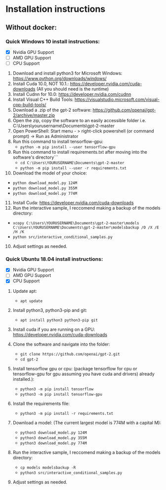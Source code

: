 # Installation instructions

## Without docker:

### Quick Windows 10 install instructions:
- [x] Nvidia GPU Support
- [ ] AMD GPU Support
- [ ] CPU Support
1. Download and install python3 for Microsoft Windows: https://www.python.org/downloads/windows/
2. Install Cuda 10.0, NOT 10.1.: https://developer.nvidia.com/cuda-downloads (All you should need is the runtime)
3. Install Cudnn for 10.0: https://developer.nvidia.com/cudnn
4. Install Visual C++ Build Tools: https://visualstudio.microsoft.com/visual-cpp-build-tools/
5. Download a .zip of the gpt-2 software: https://github.com/openai/gpt-2/archive/master.zip
6. Open the zip, copy the software to an easily accessible folder i.e. C:\Users\yourusername\Documents\gpt-2-master
7. Open PowerShell: Start menu - > right-click powershell (or command prompt) -> Run as Administrator
8. Run this command to install tensorflow-gpu:
   - ```python -m pip install --user tensorflow-gpu```
9. Run this command to install requirements.txt after moving into the software's directory```
   - ```cd C:\Users\YOURUSERNAME\Documents\gpt-2-master```
   - ```python -m pip install --user -r requirements.txt```
10. Download the model of your choice:
   - ```python download_model.py 124M```
   - ```python download_model.py 355M``` 
   - ```python download_model.py 774M```
11. Install Cuda: https://developer.nvidia.com/cuda-downloads
12. Run the interactive sample, I reccomend making a backup of the models directory:
   - ```xcopy C:\Users\YOURUSERNAME\Documents\gpt-2-master\models C:\Users\YOURUSERNAME\Documents\gpt-2-master\modelsbackup /O /X /E /H /K```
   - ```python src/interactive_conditional_samples.py```
10. Adjust settings as needed.

### Quick Ubuntu 18.04 install instructions:
- [x] Nvidia GPU Support
- [ ] AMD GPU Support
- [x] CPU Support
1. Update apt:
    - ```apt update```
2. Install python3, python3-pip and git:
    - ```apt install python3 python3-pip git```
3. Install cuda if you are running on a GPU: https://developer.nvidia.com/cuda-downloads
4. Clone the software and navigate into the folder:
    - ```git clone https://github.com/openai/gpt-2.git```
    - ```cd gpt-2```
5. Install tensorflow gpu or cpu: (package tensorflow for cpu or tensorflow-gpu for gpu assuming you have cuda and drivers)
already installed.):
    - ```python3 -m pip install tensorflow```
    - ```python3 -m pip install tensorflow-gpu```
6. Install the requirements file:
    - ```python3 -m pip install -r requirements.txt```
7. Download a model: (The current largest model is 774M with a capital M):
   - ```python3 download_model.py 124M```
   - ```python3 download_model.py 355M``` 
   - ```python3 download_model.py 774M```

8. Run the interactive sample, I reccomend making a backup of the models directory:
    - ```cp models modelsbackup -R```
    - ```python3 src/interactive_conditional_samples.py```
9. Adjust settings as needed.
